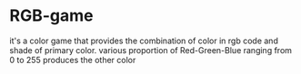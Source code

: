 # RGB-game
it's a color game that provides the combination of color in rgb code and shade of primary color.
various proportion of Red-Green-Blue ranging from 0 to 255 produces the other color
